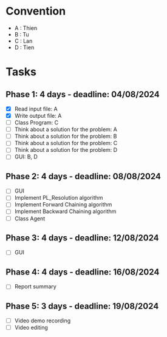 # Convention
- A : Thien
- B : Tu
- C : Lan
- D : Tien

# Tasks
## Phase 1: 4 days - deadline: 04/08/2024
- [x] Read input file: A
- [x] Write output file: A
- [ ] Class Program: C
- [ ] Think about a solution for the problem: A
- [ ] Think about a solution for the problem: B
- [ ] Think about a solution for the problem: C
- [ ] Think about a solution for the problem: D
- [ ] GUI: B, D

## Phase 2: 4 days - deadline: 08/08/2024
- [ ] GUI
- [ ] Implement PL_Resolution algorithm
- [ ] Implement Forward Chaining algorithm
- [ ] Implement Backward Chaining algorithm
- [ ] Class Agent

## Phase 3: 4 days - deadline: 12/08/2024
- [ ] GUI

## Phase 4: 4 days - deadline: 16/08/2024
- [ ] Report summary

## Phase 5: 3 days - deadline: 19/08/2024
- [ ] Video demo recording
- [ ] Video editing